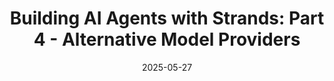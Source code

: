 ---
title: "Building AI Agents with Strands: Part 4 - Alternative Model Providers"
description: Explore how to leverage different AI model providers with the Strands Agents SDK, including Amazon Bedrock models, OpenAI, and local development with Ollama for cost-free experimentation during the development phase.
url: https://community.aws/content/2xT246v0TpKQhlPjCCBcROjKvtp/building-ai-agents-with-strands-part-4-alternative-model-providers?trk=2af10798-ef42-4f17-9c3b-3ea26b3c37db&sc_channel=el
date: 2025-05-27
image: "https://community.aws/_next/image?url=https%3A%2F%2Fassets.community.aws%2Fa%2F2xgbtbbcEHITDETKnSxqhuc9mYf%2FBuil.webp%3FimgSize%3D1000x525&w=2048&q=75"
skillLevel: Intermediate
frameworks:
  - Strands
services:
  - Amazon Bedrock
category: Blog
---